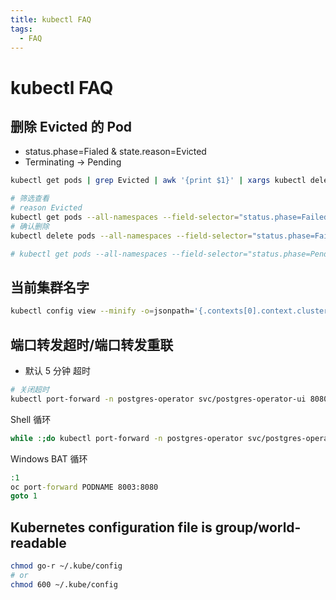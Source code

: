 ```yaml
---
title: kubectl FAQ
tags:
  - FAQ
---
```


# kubectl FAQ

## 删除 Evicted 的 Pod

- status.phase=Fialed & state.reason=Evicted
- Terminating -> Pending

```bash
kubectl get pods | grep Evicted | awk '{print $1}' | xargs kubectl delete pod

# 筛选查看
# reason Evicted
kubectl get pods --all-namespaces --field-selector="status.phase=Failed"
# 确认删除
kubectl delete pods --all-namespaces --field-selector="status.phase=Failed"

# kubectl get pods --all-namespaces --field-selector="status.phase=Pending" | awk '{print "-n " $1 " " $2}' | tail -n+2 | xargs kubectl delete pod --force
```

## 当前集群名字

```bash
kubectl config view --minify -o=jsonpath='{.contexts[0].context.cluster}'
```

## 端口转发超时/端口转发重联

- 默认 5 分钟 超时

```bash
# 关闭超时
kubectl port-forward -n postgres-operator svc/postgres-operator-ui 8080:80 --request-timeout 0
```

Shell 循环

```bash
while :;do kubectl port-forward -n postgres-operator svc/postgres-operator-ui 8080:80; done
```

Windows BAT 循环

```bat
:1
oc port-forward PODNAME 8003:8080
goto 1
```

## Kubernetes configuration file is group/world-readable

```bash
chmod go-r ~/.kube/config
# or
chmod 600 ~/.kube/config
```
